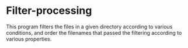 # Filter-processing
This program filters the files in a given directory according to various conditions, and order the filenames that passed the filtering according to various properties.
